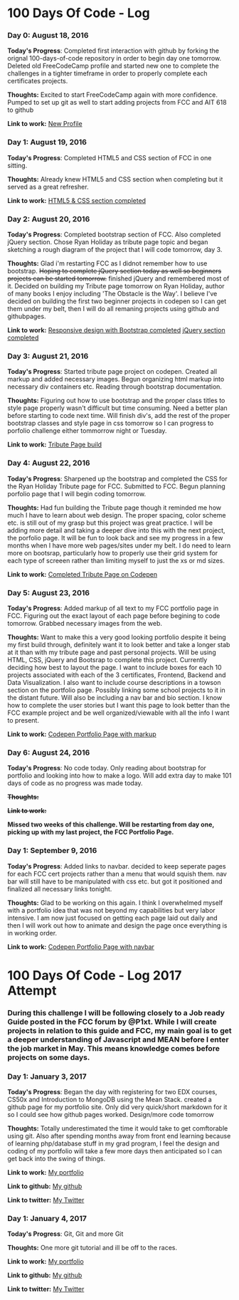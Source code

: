 # 100 Days Of Code - Log

### Day 0: August 18, 2016 


**Today's Progress**: Completed first interaction with github by forking the orignal 100-days-of-code repository in order to begin day one tomorrow. Deleted old FreeCodeCamp profile and started new one to complete the challenges in a tighter timeframe in order to properly complete each certificates projects.

**Thoughts:** Excited to start FreeCodeCamp again with more confidence. Pumped to set up git as well to start adding projects from FCC and AIT 618 to github

**Link to work:** [New Profile](https://www.freecodecamp.com/aghuntley)

### Day 1: August 19, 2016 


**Today's Progress**: Completed HTML5 and CSS section of FCC in one sitting.

**Thoughts:** Already knew HTML5 and CSS section when completing but it served as a great refresher.

**Link to work:** [HTML5 & CSS section completed](https://www.freecodecamp.com/challenges/use-rgb-to-mix-colors)

### Day 2: August 20, 2016 


**Today's Progress**: Completed bootstrap section of FCC. Also completed jQuery section. Chose Ryan Holiday as tribute page topic and began sketching a rough diagram of the project that I will code tomorrow, day 3.

**Thoughts:** Glad i'm restarting FCC as I didnot remember how to use bootstrap. ~~Hoping to complete jQuery section today as well so beginners projects can be started tomorrow.~~ finished jQuery and remembered most of it. Decided on building my Tribute page tomorrow on Ryan Holiday, author of many books I enjoy including 'The Obstacle is the Way'. I believe I've decided on building the first two beginner projects in codepen so I can get them under my belt, then I will do all remaning projects using github and githubpages.

**Link to work:** [Responsive design with Bootstrap completed](https://www.freecodecamp.com/challenges/use-comments-to-clarify-code) [jQuery section completed](https://www.freecodecamp.com/challenges/use-jquery-to-modify-the-entire-page)

### Day 3: August 21, 2016 


**Today's Progress**: Started tribute page project on codepen. Created all markup and added necessary images. Begun organizing html markup into necessary div containers etc. Reading through bootstrap documentation.

**Thoughts:** Figuring out how to use bootstrap and the proper class titles to style page properly wasn't difficult but time consuming. Need a better plan before starting to code next time. Will finish div's, add the rest of the proper bootstrap classes and style page in css tomorrow so I can progress to porfolio challenge either tommorrow night or Tuesday.

**Link to work:** [Tribute Page build](http://codepen.io/aghuntley/pen/AXkBdk)

### Day 4: August 22, 2016 


**Today's Progress**: Sharpened up the bootstrap and completed the CSS for the Ryan Holiday Tribute page for FCC. Submitted to FCC. Begun planning porfolio page that I will begin coding tomorrow.

**Thoughts:** Had fun building the Tribute page though it reminded me how much I have to learn about web design. The proper spacing, color scheme etc. is still out of my grasp but this project was great practice. I will be adding more detail and taking a deeper dive into this with the next project, the porfolio page. It will be fun to look back and see my progress in a few months when I have more web pages/sites under my belt. I do need to learn more on bootsrap, particularly how to properly use their grid system for each type of screeen rather than limiting myself to just the xs or md sizes.

**Link to work:** [Completed Tribute Page on Codepen](http://codepen.io/aghuntley/pen/AXkBdk)

### Day 5: August 23, 2016 


**Today's Progress**: Added markup of all text to my FCC portfolio page in FCC. Figuring out the exact layout of each page before begining to code tomorrow. Grabbed necessary images from the web.

**Thoughts:** Want to make this a very good looking portfolio despite it being my first build through, definitely want it to look better and take a longer stab at it than with my tribute page and past personal projects. Will be using HTML, CSS, jQuery and Bootsrap to complete this project. Currently deciding how best to layout the page. I want to include boxes for each 10 projects associated with each of the 3 certificates, Frontend, Backend and Data Visualization. I also want to include course descriptions in a towson section on the portfolio page. Possibly linking some school projects to it in the distant future. Will also be including a nav bar and bio section. I know how to complete the user stories but I want this page to look better than the FCC example project and be well organized/viewable with all the info I want to present.

**Link to work:** [Codepen Portfolio Page with markup](http://codepen.io/aghuntley/pen/VjOgjG)

### Day 6: August 24, 2016 


**Today's Progress**: No code today. Only reading about bootstrap for portfolio and looking into how to make a logo. Will add extra day to make 101 days of code as no progress was made today.

~~**Thoughts:**~~

~~**Link to work:** []()~~

**Missed two weeks of this challenge. Will be restarting from day one, picking up with my last project, the FCC Portfolio Page.**

### Day 1: September 9, 2016 


**Today's Progress**: Added links to navbar. decided to keep seperate pages for each FCC cert projects rather than a menu that would squish them. nav bar will still have to be manipulated with css etc. but got it positioned and finalized all necessary links tonight.

**Thoughts:** Glad to be working on this again. I think I overwhelmed myself with a portfolio idea that was not beyond my capabilities but very labor intensive. I am now just focused on getting each page laid out daily and then I will work out how to animate and design the page once everything is in working order.

**Link to work:** [Codepen Portfolio Page with navbar](http://codepen.io/aghuntley/pen/VjOgjG)

# 100 Days Of Code - Log 2017 Attempt

### During this challenge I will be following closely to a Job ready Guide posted in the FCC forum by @P1xt. While I will create projects in relation to this guide and FCC, my main goal is to get a deeper understanding of Javascript and MEAN before I enter the job market in May. This means knowledge comes before projects on some days.


### Day 1: January 3, 2017



**Today's Progress**: Began the day with registering for two EDX courses, CS50x and Introduction to MongoDB using the Mean Stack. created a github page for my portfolio site. Only did very quick/short markdown for it so I could see how github pages worked. Design/more code tomorrow

**Thoughts:** Totally underestimated the time it would take to get comftorable using git. Also after spending months away from front end learning because of learning php/database stuff in my grad program, I feel the design and coding of my portfolio will take a few more days then anticipated so I can get back into the swing of things.

**Link to work:** [My portfolio](aghuntley.github.io)

**Link to github:** [My github](github.com/aghuntley)

**Link to twitter:** [My Twitter](https://twitter.com/AinsleyHuntley)




### Day 1: January 4, 2017



**Today's Progress**: Git, Git and more Git

**Thoughts:** One more git tutorial and ill be off to the races.

**Link to work:** [My portfolio](aghuntley.github.io)

**Link to github:** [My github](github.com/aghuntley)

**Link to twitter:** [My Twitter](https://twitter.com/AinsleyHuntley)



